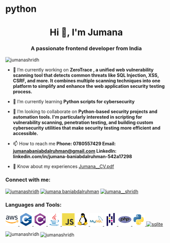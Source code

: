 # python
<h1 align="center">Hi 👋, I'm Jumana</h1>
<h3 align="center">A passionate frontend developer from India</h3>

<p align="left"> <img src="https://komarev.com/ghpvc/?username=jumanashridh&label=Profile%20views&color=0e75b6&style=flat" alt="jumanashridh" /> </p>

- 🔭 I’m currently working on **ZeroTrace , a unified web vulnerability scanning tool that detects common threats like SQL Injection, XSS, CSRF, and more. It combines multiple scanning techniques into one platform to simplify and enhance the web application security testing process.**

- 🌱 I’m currently learning **Python scripts for cybersecurity**

- 👯 I’m looking to collaborate on **Python-based security projects and automation tools. I'm particularly interested in scripting for vulnerability scanning, penetration testing, and building custom cybersecurity utilities that make security testing more efficient and accessible.**

- 📫 How to reach me **Phone: 0780557429 Email: jumanabaniabdalruhman@gmail.com LinkedIn: linkedin.com/in/jumana-baniabdalruhman-542a17298**

- 📄 Know about my experiences [Jumana__CV.pdf](Jumana__CV.pdf)

<h3 align="left">Connect with me:</h3>
<p align="left">
<a href="https://twitter.com/jumanashridh" target="blank"><img align="center" src="https://raw.githubusercontent.com/rahuldkjain/github-profile-readme-generator/master/src/images/icons/Social/twitter.svg" alt="jumanashridh" height="30" width="40" /></a>
<a href="https://linkedin.com/in/jumana baniabdalruhman" target="blank"><img align="center" src="https://raw.githubusercontent.com/rahuldkjain/github-profile-readme-generator/master/src/images/icons/Social/linked-in-alt.svg" alt="jumana baniabdalruhman" height="30" width="40" /></a>
<a href="https://instagram.com/jumana__shridh" target="blank"><img align="center" src="https://raw.githubusercontent.com/rahuldkjain/github-profile-readme-generator/master/src/images/icons/Social/instagram.svg" alt="jumana__shridh" height="30" width="40" /></a>
</p>

<h3 align="left">Languages and Tools:</h3>
<p align="left"> <a href="https://aws.amazon.com" target="_blank" rel="noreferrer"> <img src="https://raw.githubusercontent.com/devicons/devicon/master/icons/amazonwebservices/amazonwebservices-original-wordmark.svg" alt="aws" width="40" height="40"/> </a> <a href="https://www.w3schools.com/cpp/" target="_blank" rel="noreferrer"> <img src="https://raw.githubusercontent.com/devicons/devicon/master/icons/cplusplus/cplusplus-original.svg" alt="cplusplus" width="40" height="40"/> </a> <a href="https://www.w3schools.com/cs/" target="_blank" rel="noreferrer"> <img src="https://raw.githubusercontent.com/devicons/devicon/master/icons/csharp/csharp-original.svg" alt="csharp" width="40" height="40"/> </a> <a href="https://www.java.com" target="_blank" rel="noreferrer"> <img src="https://raw.githubusercontent.com/devicons/devicon/master/icons/java/java-original.svg" alt="java" width="40" height="40"/> </a> <a href="https://developer.mozilla.org/en-US/docs/Web/JavaScript" target="_blank" rel="noreferrer"> <img src="https://raw.githubusercontent.com/devicons/devicon/master/icons/javascript/javascript-original.svg" alt="javascript" width="40" height="40"/> </a> <a href="https://www.linux.org/" target="_blank" rel="noreferrer"> <img src="https://raw.githubusercontent.com/devicons/devicon/master/icons/linux/linux-original.svg" alt="linux" width="40" height="40"/> </a> <a href="https://www.mysql.com/" target="_blank" rel="noreferrer"> <img src="https://raw.githubusercontent.com/devicons/devicon/master/icons/mysql/mysql-original-wordmark.svg" alt="mysql" width="40" height="40"/> </a> <a href="https://pandas.pydata.org/" target="_blank" rel="noreferrer"> <img src="https://raw.githubusercontent.com/devicons/devicon/2ae2a900d2f041da66e950e4d48052658d850630/icons/pandas/pandas-original.svg" alt="pandas" width="40" height="40"/> </a> <a href="https://www.php.net" target="_blank" rel="noreferrer"> <img src="https://raw.githubusercontent.com/devicons/devicon/master/icons/php/php-original.svg" alt="php" width="40" height="40"/> </a> <a href="https://www.python.org" target="_blank" rel="noreferrer"> <img src="https://raw.githubusercontent.com/devicons/devicon/master/icons/python/python-original.svg" alt="python" width="40" height="40"/> </a> <a href="https://www.sqlite.org/" target="_blank" rel="noreferrer"> <img src="https://www.vectorlogo.zone/logos/sqlite/sqlite-icon.svg" alt="sqlite" width="40" height="40"/> </a> </p>

<p><img align="left" src="https://github-readme-stats.vercel.app/api/top-langs?username=jumanashridh&show_icons=true&locale=en&layout=compact" alt="jumanashridh" /></p>

<p>&nbsp;<img align="center" src="https://github-readme-stats.vercel.app/api?username=jumanashridh&show_icons=true&locale=en" alt="jumanashridh" /></p>
